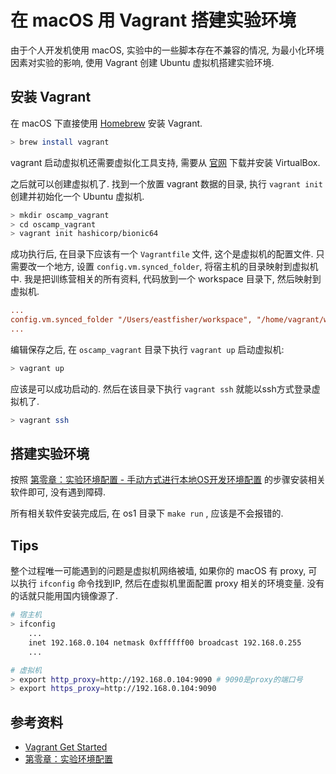 # 在 macOS 用 Vagrant 搭建实验环境

由于个人开发机使用 macOS, 实验中的一些脚本存在不兼容的情况, 为最小化环境因素对实验的影响, 使用 Vagrant 创建 Ubuntu 虚拟机搭建实验环境.

## 安装 Vagrant

在 macOS 下直接使用 [Homebrew](https://brew.sh/) 安装 Vagrant.

```bash
> brew install vagrant
```

vagrant 启动虚拟机还需要虚拟化工具支持, 需要从 [官网](https://www.virtualbox.org/wiki/Downloads) 下载并安装 VirtualBox.

之后就可以创建虚拟机了. 找到一个放置 vagrant 数据的目录, 执行 `vagrant init` 创建并初始化一个 Ubuntu 虚拟机.

```bash
> mkdir oscamp_vagrant
> cd oscamp_vagrant
> vagrant init hashicorp/bionic64
```

成功执行后, 在目录下应该有一个 `Vagrantfile` 文件, 这个是虚拟机的配置文件. 只需要改一个地方, 设置 `config.vm.synced_folder`, 将宿主机的目录映射到虚拟机中. 我是把训练营相关的所有资料, 代码放到一个 workspace 目录下, 然后映射到虚拟机.

```ini
...
config.vm.synced_folder "/Users/eastfisher/workspace", "/home/vagrant/workspace"
...
```

编辑保存之后, 在 `oscamp_vagrant` 目录下执行  `vagrant up` 启动虚拟机:

```bash
> vagrant up
```

应该是可以成功启动的. 然后在该目录下执行 `vagrant ssh` 就能以ssh方式登录虚拟机了.

```bash
> vagrant ssh
```

## 搭建实验环境

按照 [第零章：实验环境配置 - 手动方式进行本地OS开发环境配置](https://learningos.github.io/rust-based-os-comp2022/0setup-devel-env.html#os) 的步骤安装相关软件即可, 没有遇到障碍.

所有相关软件安装完成后, 在 os1 目录下 `make run` , 应该是不会报错的.

## Tips

整个过程唯一可能遇到的问题是虚拟机网络被墙, 如果你的 macOS 有 proxy, 可以执行 `ifconfig` 命令找到IP, 然后在虚拟机里面配置 proxy 相关的环境变量. 没有的话就只能用国内镜像源了.

```bash
# 宿主机
> ifconfig
    ...
    inet 192.168.0.104 netmask 0xffffff00 broadcast 192.168.0.255
    ...

# 虚拟机
> export http_proxy=http://192.168.0.104:9090 # 9090是proxy的端口号
> export https_proxy=http://192.168.0.104:9090
```

## 参考资料

- [Vagrant Get Started](https://learn.hashicorp.com/collections/vagrant/getting-started)
- [第零章：实验环境配置](https://learningos.github.io/rust-based-os-comp2022/0setup-devel-env.html)
